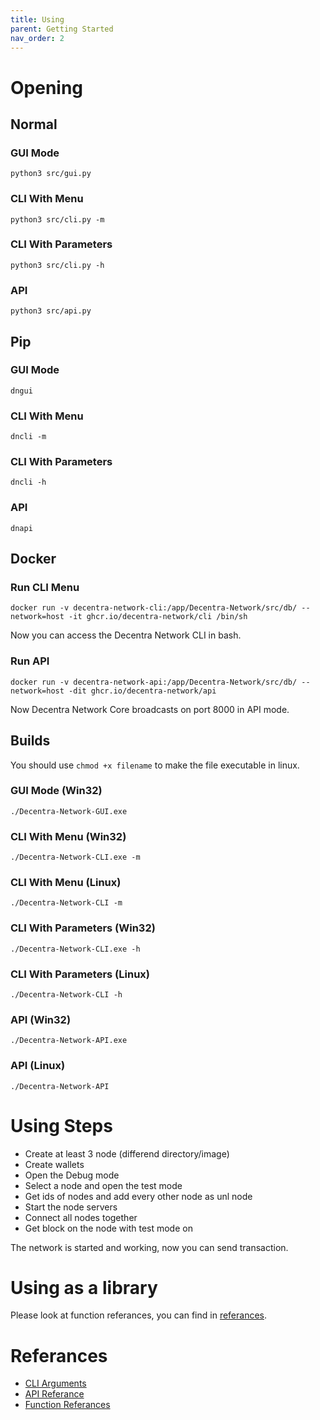 ```yaml
---
title: Using
parent: Getting Started
nav_order: 2
---
```


# Opening

## Normal

### GUI Mode

`python3 src/gui.py`

### CLI With Menu

`python3 src/cli.py -m`

### CLI With Parameters

`python3 src/cli.py -h`

### API

`python3 src/api.py`

## Pip

### GUI Mode

`dngui`

### CLI With Menu

`dncli -m`

### CLI With Parameters

`dncli -h`

### API

`dnapi`

## Docker

### Run CLI Menu

`docker run -v decentra-network-cli:/app/Decentra-Network/src/db/ --network=host -it ghcr.io/decentra-network/cli /bin/sh`

Now you can access the Decentra Network CLI in bash.

### Run API

`docker run -v decentra-network-api:/app/Decentra-Network/src/db/ --network=host -dit ghcr.io/decentra-network/api`

Now Decentra Network Core broadcasts on port 8000 in API mode.

## Builds

You should use `chmod +x filename` to make the file executable in linux.

### GUI Mode (Win32)

`./Decentra-Network-GUI.exe`

### CLI With Menu (Win32)

`./Decentra-Network-CLI.exe -m`

### CLI With Menu (Linux)

`./Decentra-Network-CLI -m`

### CLI With Parameters (Win32)

`./Decentra-Network-CLI.exe -h`

### CLI With Parameters (Linux)

`./Decentra-Network-CLI -h`

### API (Win32)

`./Decentra-Network-API.exe`

### API (Linux)

`./Decentra-Network-API`

# Using Steps

- Create at least 3 node (differend directory/image)
- Create wallets
- Open the Debug mode
- Select a node and open the test mode
- Get ids of nodes and add every other node as unl node
- Start the node servers
- Connect all nodes together
- Get block on the node with test mode on

The network is started and working, now you can send transaction.

# Using as a library

Please look at function referances, you can find in [referances](https://decentra-network.github.io/Decentra-Network/getting-started/using.html#referances).

# Referances

- [CLI Arguments](https://decentra-network.github.io/Decentra-Network/systems/cli.html)
- [API Referance](https://decentra-network.github.io/Decentra-Network/systems/api.html)
- [Function Referances](https://decentra-network.github.io/Decentra-Network/systems/functions.html)
